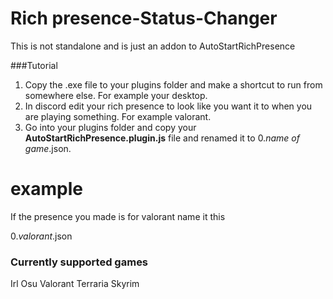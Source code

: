 # Rich presence-Status-Changer
This is not standalone and is just an addon to AutoStartRichPresence

###Tutorial

1. Copy the .exe file to your plugins folder and make a shortcut to run from somewhere else. For example your desktop.
2. In discord edit your rich presence to look like you want it to when you are playing something. For example valorant.
3. Go into your plugins folder and copy your **AutoStartRichPresence.plugin.js** file and renamed it to 0.*name of game*.json.

# example
If the presence you made is for valorant name it this

0.*valorant*.json

### Currently supported games

Irl
Osu
Valorant
Terraria
Skyrim
